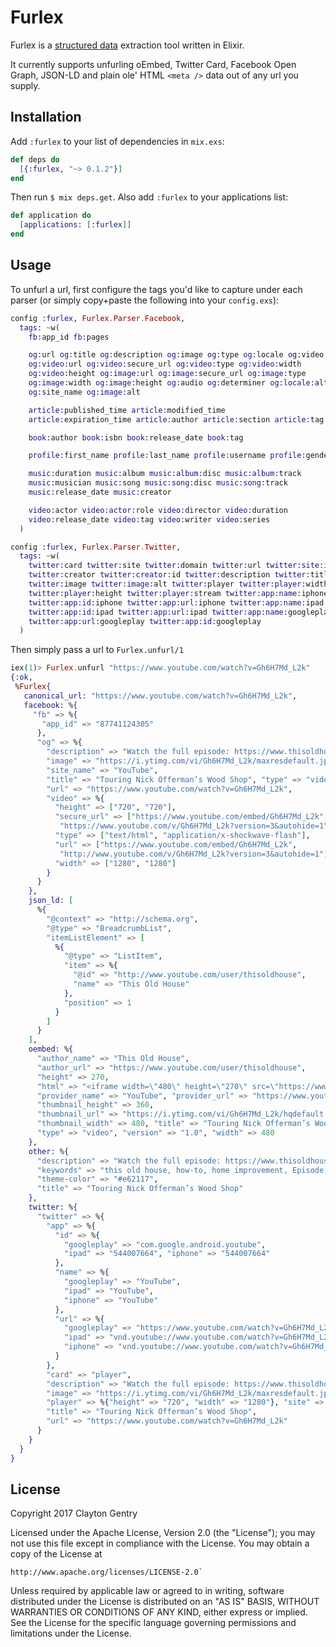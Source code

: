 # Furlex

Furlex is a [structured data](https://moz.com/learn/seo/schema-structured-data) extraction tool written in Elixir.

It currently supports unfurling oEmbed, Twitter Card, Facebook Open Graph, JSON-LD
and plain ole' HTML `<meta />` data out of any url you supply.

## Installation

Add `:furlex` to your list of dependencies in `mix.exs`:

```elixir
def deps do
  [{:furlex, "~> 0.1.2"}]
end
```

Then run `$ mix deps.get`. Also add `:furlex` to your applications list:

```elixir
def application do
  [applications: [:furlex]]
end
```

## Usage
To unfurl a url, first configure the tags you'd like to capture under each parser (or simply copy+paste the following into your `config.exs`):

```elixir
config :furlex, Furlex.Parser.Facebook,
  tags: ~w(
    fb:app_id fb:pages

    og:url og:title og:description og:image og:type og:locale og:video
    og:video:url og:video:secure_url og:video:type og:video:width
    og:video:height og:image:url og:image:secure_url og:image:type
    og:image:width og:image:height og:audio og:determiner og:locale:alternate
    og:site_name og:image:alt

    article:published_time article:modified_time
    article:expiration_time article:author article:section article:tag

    book:author book:isbn book:release_date book:tag

    profile:first_name profile:last_name profile:username profile:gender

    music:duration music:album music:album:disc music:album:track
    music:musician music:song music:song:disc music:song:track
    music:release_date music:creator

    video:actor video:actor:role video:director video:duration
    video:release_date video:tag video:writer video:series
  )

config :furlex, Furlex.Parser.Twitter,
  tags: ~w(
    twitter:card twitter:site twitter:domain twitter:url twitter:site:id
    twitter:creator twitter:creator:id twitter:description twitter:title
    twitter:image twitter:image:alt twitter:player twitter:player:width
    twitter:player:height twitter:player:stream twitter:app:name:iphone
    twitter:app:id:iphone twitter:app:url:iphone twitter:app:name:ipad
    twitter:app:id:ipad twitter:app:url:ipad twitter:app:name:googleplay
    twitter:app:url:googleplay twitter:app:id:googleplay
  )
```

Then simply pass a url to `Furlex.unfurl/1`

```elixir
iex(1)> Furlex.unfurl "https://www.youtube.com/watch?v=Gh6H7Md_L2k"
{:ok,
 %Furlex{
   canonical_url: "https://www.youtube.com/watch?v=Gh6H7Md_L2k",
   facebook: %{
     "fb" => %{
       "app_id" => "87741124305"
      },
      "og" => %{
        "description" => "Watch the full episode: https://www.thisoldhouse.com/watch/ask-toh-future-house-offerman Ask This Old House host Kevin O’Connor visits Nick Offerman in Los A...",
        "image" => "https://i.ytimg.com/vi/Gh6H7Md_L2k/maxresdefault.jpg",
        "site_name" => "YouTube",
        "title" => "Touring Nick Offerman’s Wood Shop", "type" => "video",
        "url" => "https://www.youtube.com/watch?v=Gh6H7Md_L2k",
        "video" => %{
          "height" => ["720", "720"],
          "secure_url" => ["https://www.youtube.com/embed/Gh6H7Md_L2k",
           "https://www.youtube.com/v/Gh6H7Md_L2k?version=3&autohide=1"],
          "type" => ["text/html", "application/x-shockwave-flash"],
          "url" => ["https://www.youtube.com/embed/Gh6H7Md_L2k",
           "http://www.youtube.com/v/Gh6H7Md_L2k?version=3&autohide=1"],
          "width" => ["1280", "1280"]
        }
      }
    },
    json_ld: [
      %{
        "@context" => "http://schema.org",
        "@type" => "BreadcrumbList",
        "itemListElement" => [
          %{
            "@type" => "ListItem",
            "item" => %{
              "@id" => "http://www.youtube.com/user/thisoldhouse",
              "name" => "This Old House"
            },
            "position" => 1
          }
        ]
      }
    ],
    oembed: %{
      "author_name" => "This Old House",
      "author_url" => "https://www.youtube.com/user/thisoldhouse",
      "height" => 270,
      "html" => "<iframe width=\"480\" height=\"270\" src=\"https://www.youtube.com/embed/Gh6H7Md_L2k?feature=oembed\" frameborder=\"0\" allowfullscreen></iframe>",
      "provider_name" => "YouTube", "provider_url" => "https://www.youtube.com/",
      "thumbnail_height" => 360,
      "thumbnail_url" => "https://i.ytimg.com/vi/Gh6H7Md_L2k/hqdefault.jpg",
      "thumbnail_width" => 480, "title" => "Touring Nick Offerman’s Wood Shop",
      "type" => "video", "version" => "1.0", "width" => 480
    },
    other: %{
      "description" => "Watch the full episode: https://www.thisoldhouse.com/watch/ask-toh-future-house-offerman Ask This Old House host Kevin O’Connor visits Nick Offerman in Los A...",
      "keywords" => "this old house, how-to, home improvement, Episode, TV Show, DIY, Ask This Old House, Nick Offerman, Kevin O'Connor, woodworking, wood shop",
      "theme-color" => "#e62117",
      "title" => "Touring Nick Offerman’s Wood Shop"
    },
    twitter: %{
      "twitter" => %{
        "app" => %{
          "id" => %{
            "googleplay" => "com.google.android.youtube",
            "ipad" => "544007664", "iphone" => "544007664"
          },
          "name" => %{
            "googleplay" => "YouTube",
            "ipad" => "YouTube",
            "iphone" => "YouTube"
          },
          "url" => %{
            "googleplay" => "https://www.youtube.com/watch?v=Gh6H7Md_L2k",
            "ipad" => "vnd.youtube://www.youtube.com/watch?v=Gh6H7Md_L2k&feature=applinks",
            "iphone" => "vnd.youtube://www.youtube.com/watch?v=Gh6H7Md_L2k&feature=applinks"
          }
        },
        "card" => "player",
        "description" => "Watch the full episode: https://www.thisoldhouse.com/watch/ask-toh-future-house-offerman Ask This Old House host Kevin O’Connor visits Nick Offerman in Los A...",
        "image" => "https://i.ytimg.com/vi/Gh6H7Md_L2k/maxresdefault.jpg",
        "player" => %{"height" => "720", "width" => "1280"}, "site" => "@youtube",
        "title" => "Touring Nick Offerman’s Wood Shop",
        "url" => "https://www.youtube.com/watch?v=Gh6H7Md_L2k"
      }
    }
  }
}
```

## License
Copyright 2017 Clayton Gentry

Licensed under the Apache License, Version 2.0 (the "License");
you may not use this file except in compliance with the License.
You may obtain a copy of the License at
```
http://www.apache.org/licenses/LICENSE-2.0`
```
Unless required by applicable law or agreed to in writing, software
distributed under the License is distributed on an "AS IS" BASIS,
WITHOUT WARRANTIES OR CONDITIONS OF ANY KIND, either express or implied.
See the License for the specific language governing permissions and
limitations under the License.
